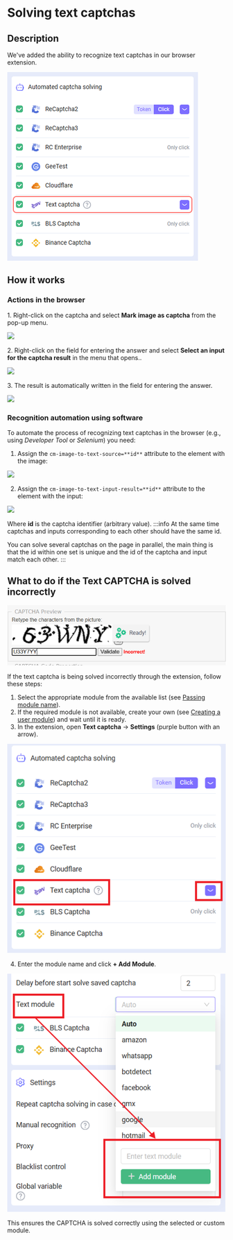 ﻿---
sidebar_position: 2
---

# Solving text captchas
## Description
We've added the ability to recognize text captchas in our browser extension.

![](./images/text-captcha-solve/captcha-solving.png) 

## How it works

### Actions in the browser
1\. Right-click on the captcha and select **Mark image as captcha** from the pop-up menu.

![](./images/text-captcha-solve/mark-as-captcha.png)

2\. Right-click on the field for entering the answer and select **Select an input for the captcha result** in the menu that opens..

![](./images/text-captcha-solve/select-input.png)

3\. The result is automatically written in the field for entering the answer.

![](./images/text-captcha-solve/Aspose.Words.f6d390ba-8e92-4611-b5a2-167a5168d8f1.004.png)
 
### Recognition automation using software
To automate the process of recognizing text captchas in the browser (e.g., using *Developer Tool* or *Selenium*)  you need:
1. Assign the `cm-image-to-text-source=**id**` attribute to the element with the image:

![](./images/text-captcha-solve/exapmle1.png) 

2. Assign the `cm-image-to-text-input-result=**id**` attribute to the element with the input:

![](./images/text-captcha-solve/exapmle2.png) 

Where **id** is the captcha identifier (arbitrary value).
:::info 
At the same time captchas and inputs corresponding to each other should have the same id.

You can solve several captchas on the page in parallel, the main thing is that the id within one set is unique and the id of the captcha and input match each other.
:::

## What to do if the Text CAPTCHA is solved incorrectly

![](./images/text-captcha-solve/incorrect-captcha.png)

If the text captcha is being solved incorrectly through the extension, follow these steps:

1. Select the appropriate module from the available list (see [Passing module name](/docs/api/module-name)).
2. If the required module is not available, create your own (see [Creating a user module](/docs/api/user-module)) and wait until it is ready.
3. In the extension, open **Text captcha** → **Settings** (purple button with an arrow).

![](./images/text-captcha-solve/open-settings.png)

4. Enter the module name and click **+ Add Module**.

![](./images/text-captcha-solve/settings.png)

This ensures the CAPTCHA is solved correctly using the selected or custom module.
